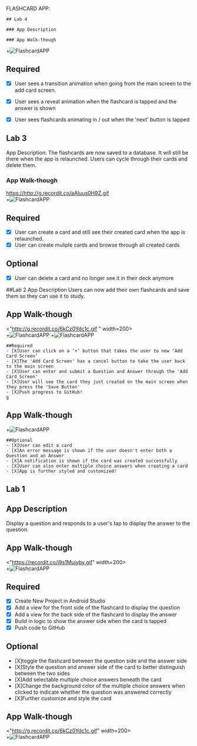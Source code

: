 FLASHCARD APP:

    ## Lab 4

    ### App Description

    ### App Walk-though

+![FlashcardAPP](http://g.recordit.co/dO784UxqNK.gif)


## Required
- [X] User sees a transition animation when going from the main screen to the add card screen.
- [X] User sees a reveal animation when the flashcard is tapped and the answer is shown
- [X] User sees flashcards animating in / out when the 'next' button is tapped



## Lab 3

App Description:
The flashcards are now saved to a database. It will still be there when the app is relaunched. Users can cycle through their cards and delete them.

### App Walk-though

<https://http://g.recordit.co/aAluus0H9Z.gif><br>
+![FlashcardAPP](http://g.recordit.co/aAluus0H9Z.gif)

## Required
- [X] User can create a card and still see their created card when the app is relaunched.
- [X] User can create muliple cards and browse through all created cards

## Optional
- [X] User can delete a card and no longer see it in their deck anymore


##Lab 2
App Description
Users can now add their own flashcards and save them so they can use it to study.

## App Walk-though
<"http://g.recordit.co/6kCz0Ydc1c.gif " width=200><br>
    +![FlashcardAPP](http://g.recordit.co/6kCz0Ydc1c.gif)
    +![FlashcardAPP](http://g.recordit.co/xWhb5JoRGK.gif)

    ##Required
    - [X]User can click on a ‘+’ button that takes the user to new ‘Add Card Screen’
    - [X]The 'Add Card Screen' has a cancel button to take the user back to the main screen
    - [X]User can enter and submit a Question and Answer through the 'Add Card Screen'
    - [X]User will see the card they just created on the main screen when they press the 'Save Button'
    - [X]Push progress to GitHub!
    g
## App Walk-though
+![FlashcardAPP](http://g.recordit.co/xWhb5JoRGK.gif)

    ##Optional
    - [X]User can edit a card
    - [X]An error message is shown if the user doesn't enter both a Question and an Answer
    - [X]A notification is shown if the card was created successfully
    - [X]User can also enter multiple choice answers when creating a card
    - [X]App is further styled and customized!

## Lab 1

## App Description
Display a question and responds to a user's tap to display the answer to the question.
## App Walk-though
<"https://recordit.co/j9s1Muiyby.gif" width=200><br>
+![FlashcardAPP](https://recordit.co/j9s1Muiyby.gif)

## Required
   - [X] Create New Project in Android Studio
   - [X] Add a view for the front side of the flashcard to display the question
   - [X] Add a view for the back side of the flashcard to display the answer
   - [X] Build in logic to show the answer side when the card is tapped
   - [X] Push code to GitHub
## Optional
   - [X]toggle the flashcard between the question side and the answer side
   - [X]Style the question and answer side of the card to better distinguish between the two sides
   - [X]Add selectable multiple choice answers beneath the card
   - [X]Change the background color of the multiple choice answers when clicked to indicate whether the question was answered correctly
   - [X]Further customize and style the card

## App Walk-though
<"http://g.recordit.co/6kCz0Ydc1c.gif" width=200><br>
+![FlashcardAPP](http://g.recordit.co/wHGzwU7Au7.gif)




